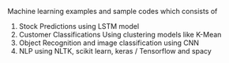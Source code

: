 Machine learning examples and sample codes which consists of 
1) Stock Predictions using LSTM model
2) Customer Classifications Using clustering models like K-Mean
3) Object Recognition and image classification using CNN
4) NLP using NLTK, scikit learn, keras / Tensorflow and spacy

